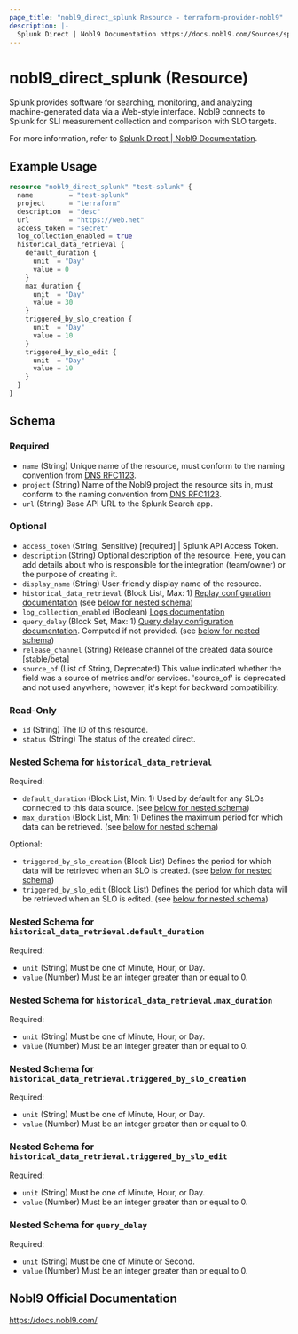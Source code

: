 ```yaml
---
page_title: "nobl9_direct_splunk Resource - terraform-provider-nobl9"
description: |-
  Splunk Direct | Nobl9 Documentation https://docs.nobl9.com/Sources/splunk#splunk-direct.
---
```


# nobl9_direct_splunk (Resource)

Splunk provides software for searching, monitoring, and analyzing machine-generated data via a Web-style interface. Nobl9 connects to Splunk for SLI measurement collection and comparison with SLO targets.

For more information, refer to [Splunk Direct | Nobl9 Documentation](https://docs.nobl9.com/Sources/splunk#splunk-direct).

## Example Usage

```terraform
resource "nobl9_direct_splunk" "test-splunk" {
  name         = "test-splunk"
  project      = "terraform"
  description  = "desc"
  url          = "https://web.net"
  access_token = "secret"
  log_collection_enabled = true
  historical_data_retrieval {
    default_duration {
      unit  = "Day"
      value = 0
    }
    max_duration {
      unit  = "Day"
      value = 30
    }
    triggered_by_slo_creation {
      unit  = "Day"
      value = 10
    }
    triggered_by_slo_edit {
      unit  = "Day"
      value = 10
    }
  }
}
```

<!-- schema generated by tfplugindocs -->
## Schema

### Required

- `name` (String) Unique name of the resource, must conform to the naming convention from [DNS RFC1123](https://kubernetes.io/docs/concepts/overview/working-with-objects/names/#names).
- `project` (String) Name of the Nobl9 project the resource sits in, must conform to the naming convention from [DNS RFC1123](https://kubernetes.io/docs/concepts/overview/working-with-objects/names/#names).
- `url` (String) Base API URL to the Splunk Search app.

### Optional

- `access_token` (String, Sensitive) [required] | Splunk API Access Token.
- `description` (String) Optional description of the resource. Here, you can add details about who is responsible for the integration (team/owner) or the purpose of creating it.
- `display_name` (String) User-friendly display name of the resource.
- `historical_data_retrieval` (Block List, Max: 1) [Replay configuration documentation](https://docs.nobl9.com/replay) (see [below for nested schema](#nestedblock--historical_data_retrieval))
- `log_collection_enabled` (Boolean) [Logs documentation](https://docs.nobl9.com/features/slo-troubleshooting/event-logs)
- `query_delay` (Block Set, Max: 1) [Query delay configuration documentation](https://docs.nobl9.com/features/query-delay). Computed if not provided. (see [below for nested schema](#nestedblock--query_delay))
- `release_channel` (String) Release channel of the created data source [stable/beta]
- `source_of` (List of String, Deprecated) This value indicated whether the field was a source of metrics and/or services. 'source_of' is deprecated and not used anywhere; however, it's kept for backward compatibility.

### Read-Only

- `id` (String) The ID of this resource.
- `status` (String) The status of the created direct.

<a id="nestedblock--historical_data_retrieval"></a>
### Nested Schema for `historical_data_retrieval`

Required:

- `default_duration` (Block List, Min: 1) Used by default for any SLOs connected to this data source. (see [below for nested schema](#nestedblock--historical_data_retrieval--default_duration))
- `max_duration` (Block List, Min: 1) Defines the maximum period for which data can be retrieved. (see [below for nested schema](#nestedblock--historical_data_retrieval--max_duration))

Optional:

- `triggered_by_slo_creation` (Block List) Defines the period for which data will be retrieved when an SLO is created. (see [below for nested schema](#nestedblock--historical_data_retrieval--triggered_by_slo_creation))
- `triggered_by_slo_edit` (Block List) Defines the period for which data will be retrieved when an SLO is edited. (see [below for nested schema](#nestedblock--historical_data_retrieval--triggered_by_slo_edit))

<a id="nestedblock--historical_data_retrieval--default_duration"></a>
### Nested Schema for `historical_data_retrieval.default_duration`

Required:

- `unit` (String) Must be one of Minute, Hour, or Day.
- `value` (Number) Must be an integer greater than or equal to 0.


<a id="nestedblock--historical_data_retrieval--max_duration"></a>
### Nested Schema for `historical_data_retrieval.max_duration`

Required:

- `unit` (String) Must be one of Minute, Hour, or Day.
- `value` (Number) Must be an integer greater than or equal to 0.


<a id="nestedblock--historical_data_retrieval--triggered_by_slo_creation"></a>
### Nested Schema for `historical_data_retrieval.triggered_by_slo_creation`

Required:

- `unit` (String) Must be one of Minute, Hour, or Day.
- `value` (Number) Must be an integer greater than or equal to 0.


<a id="nestedblock--historical_data_retrieval--triggered_by_slo_edit"></a>
### Nested Schema for `historical_data_retrieval.triggered_by_slo_edit`

Required:

- `unit` (String) Must be one of Minute, Hour, or Day.
- `value` (Number) Must be an integer greater than or equal to 0.



<a id="nestedblock--query_delay"></a>
### Nested Schema for `query_delay`

Required:

- `unit` (String) Must be one of Minute or Second.
- `value` (Number) Must be an integer greater than or equal to 0.

## Nobl9 Official Documentation

https://docs.nobl9.com/
